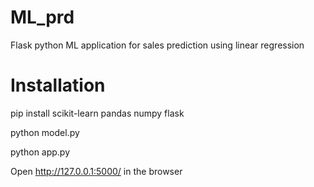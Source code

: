 # ML_prd
Flask python ML application for sales prediction using linear regression

# Installation
pip install scikit-learn pandas numpy flask

python model.py

python app.py

Open http://127.0.0.1:5000/ in the browser
